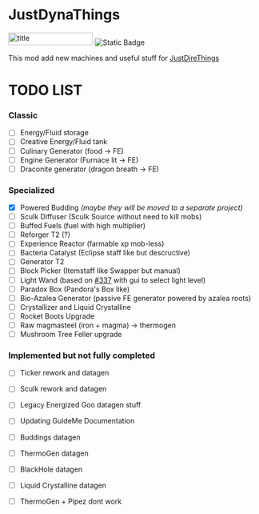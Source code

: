 # JustDynaThings

<p><img src="https://cf.way2muchnoise.eu/versions/1189855.svg" alt="title" width="169" height="25" /> <img src="https://img.shields.io/badge/NeoForge-lime?style=plastic&amp;link=https%3A%2F%2Fneoforged.net%2F" alt="Static Badge" /></p>

This mod add new machines and useful stuff for [JustDireThings](https://legacy.curseforge.com/minecraft/mc-mods/just-dire-things)

# TODO LIST

### Classic
- [ ] Energy/Fluid storage
- [ ] Creative Energy/Fluid tank
- [ ] Culinary Generator (food -> FE)
- [ ] Engine Generator (Furnace lit -> FE)
- [ ] Draconite generator (dragon breath -> FE)

### Specialized
- [x] Powered Budding *(maybe they will be moved to a separate project)*
- [ ] Sculk Diffuser (Sculk Source without need to kill mobs)
- [ ] Buffed Fuels (fuel with high multiplier)
- [ ] Reforger T2 (?)
- [ ] Experience Reactor (farmable xp mob-less)
- [ ] Bacteria Catalyst (Eclipse staff like but descructive)
- [ ] Generator T2
- [ ] Block Picker (Itemstaff like Swapper but manual)
- [ ] Light Wand (based on [#337](https://github.com/Direwolf20-MC/JustDireThings/issues/337) with gui to select light level)
- [ ] Paradox Box (Pandora's Box like)
- [ ] Bio-Azalea Generator (passive FE generator powered by azalea roots)
- [ ] Crystallizer and Liquid Crystalline
- [ ] Rocket Boots Upgrade
- [ ] Raw magmasteel (iron + magma) -> thermogen
- [ ] Mushroom Tree Feller upgrade

### Implemented but not fully completed
- [ ] Ticker rework and datagen
- [ ] Sculk rework and datagen
- [ ] Legacy Energized Goo datagen stuff
- [ ] Updating GuideMe Documentation
- [ ] Buddings datagen
- [ ] ThermoGen datagen
- [ ] BlackHole datagen
- [ ] Liquid Crystalline datagen
- [ ] ThermoGen + Pipez dont work

